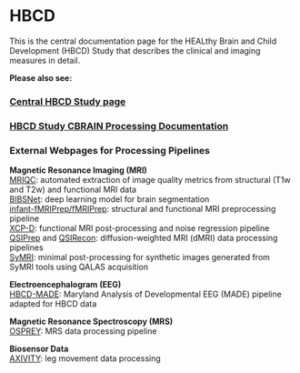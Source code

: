 # HBCD

This is the central documentation page for the HEALthy Brain and Child Development (HBCD) Study that describes the clinical and imaging measures in detail. 

**Please also see:**

### [Central HBCD Study page](https://hbcdstudy.org/) 

### [HBCD Study CBRAIN Processing Documentation](https://hbcd-cbrain-processing.readthedocs.io/latest/)

### External Webpages for Processing Pipelines
**Magnetic Resonance Imaging (MRI)**  
[MRIQC](https://mriqc.readthedocs.io/en/latest/): automated extraction of image quality metrics from structural (T1w and T2w) and functional MRI data  
[BIBSNet](https://bibsnet.readthedocs.io/en/latest/): deep learning model for brain segmentation  
[infant-fMRIPrep/fMRIPrep](https://nibabies.readthedocs.io/en/latest/): structural and functional MRI preprocessing pipeline   
[XCP-D](https://xcp-d.readthedocs.io/en/latest/): functional MRI post-processing and noise regression pipeline  
[QSIPrep](https://qsiprep.readthedocs.io/en/latest/) and [QSIRecon](https://qsirecon.readthedocs.io/en/latest/): diffusion-weighted MRI (dMRI) data processing pipelines  
[SyMRI](https://hbcd-symri-postproc.readthedocs.io/en/latest/index.html): minimal post-processing for synthetic images generated from SyMRI tools using QALAS acquisition

**Electroencephalogram (EEG)**  
[HBCD-MADE](https://docs-hbcd-made.readthedocs.io/en/latest/): Maryland Analysis of Developmental EEG (MADE) pipeline adapted for HBCD data

**Magnetic Resonance Spectroscopy (MRS)**  
[OSPREY](https://osprey-bids.readthedocs.io/en/latest/index.html): MRS data processing pipeline

**Biosensor Data**  
[AXIVITY](https://hbcd-motion-postproc.readthedocs.io/en/latest/): leg movement data processing


